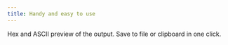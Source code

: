 ```yaml
---
title: Handy and easy to use
---
```


Hex and ASCII preview of the output. Save to file or clipboard in one click.
